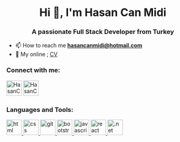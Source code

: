 <h1 align="center">Hi 👋, I'm Hasan Can Midi</h1>
<h3 align="center">A passionate Full Stack Developer from Turkey</h3>

- 📫 How to reach me **hasancanmidi@hotmail.com** <br>
- 📃 My online ; <a href="https://hasancanmidi.github.io/"  target="_blank">CV</a>

<h3 align="left">Connect with me:</h3>
<p align="left">
<a href="https://www.linkedin.com/in/hasan-can-midi-080746198/" target="_blank" rel="noreferrer">  <img  src="https://www.vectorlogo.zone/logos/linkedin/linkedin-icon.svg" alt="HasanCanMidi" height="40" width="40"  /></a>
<a href="https://www.instagram.com/can.midi/" target="_blank" rel="noreferrer"> <img  src="https://www.vectorlogo.zone/logos/instagram/instagram-icon.svg" alt="HasanCanMidi" height="40" width="40"  /></a>

<h3 align="left">Languages and Tools:</h3>
<p align="left"> 
    <a href="https://html.com/" target="_blank" rel="noreferrer"> <img src="https://www.vectorlogo.zone/logos/w3_html5/w3_html5-icon.svg" alt="html" width="40" height="40"/> </a> 
    <a href="https://developer.mozilla.org/en-US/docs/Web/CSS" target="_blank" rel="noreferrer"> <img src="https://www.vectorlogo.zone/logos/w3_css/w3_css-icon.svg" alt="css" width="40" height="40"/> </a> 
    <a href="https://git-scm.com/" target="_blank" rel="noreferrer"> <img src="https://www.vectorlogo.zone/logos/git-scm/git-scm-icon.svg" alt="git" width="40" height="40"/> </a>
    <a href="https://git-scm.com/" target="_blank" rel="noreferrer"> <img src="https://www.vectorlogo.zone/logos/getbootstrap/getbootstrap-icon.svg" alt="bootstrap" width="40" height="40"/> </a>
    <a href="https://git-scm.com/" target="_blank" rel="noreferrer"> <img src="https://www.vectorlogo.zone/logos/javascript/javascript-icon.svg" alt="javascript" width="40" height="40"/> </a>
    <a href="https://react.dev/learn" target="_blank" rel="noreferrer"> <img src="https://www.vectorlogo.zone/logos/reactjs/reactjs-icon.svg" alt="react" width="40" height="40"/> </a>
    <a href="https://dotnet.microsoft.com/en-us/" target="_blank" rel="noreferrer"> <img src="https://www.vectorlogo.zone/logos/dotnet/dotnet-icon.svg" alt=".net" width="40" height="40"/> </a>
</p>
